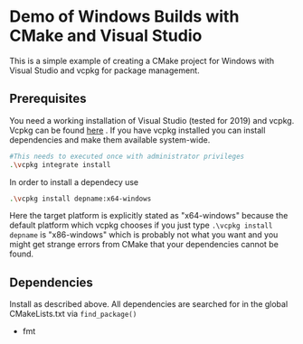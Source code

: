 # Demo of Windows Builds with CMake and Visual Studio

This is a simple example of creating a CMake project for 
Windows with Visual Studio and vcpkg for package management. 

## Prerequisites

You need a working installation of Visual Studio (tested for 2019) and vcpkg.
Vcpkg can be found [here](https://github.com/Microsoft/vcpkg) . If you have vcpkg 
installed you can install dependencies and make them available system-wide. 

```bash
#This needs to executed once with administrator privileges
.\vcpkg integrate install
```
In order to install a dependecy use
```bash
.\vcpkg install depname:x64-windows
```
Here the target platform is explicitly stated as "x64-windows" because the default
platform which vcpkg chooses if you just type `.\vcpkg install depname` is "x86-windows"
which is probably not what you want and you might get strange errors from CMake that your dependencies
cannot be found. 

## Dependencies
Install as described above. All dependencies are searched for in the global CMakeLists.txt via `find_package()`

* fmt
